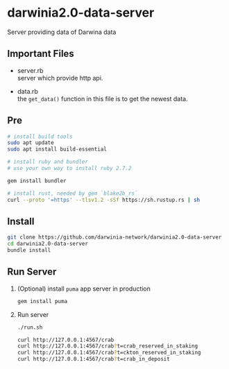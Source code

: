 # darwinia2.0-data-server

Server providing data of Darwina data

## Important Files

* server.rb  
  server which provide http api.

* data.rb  
  the `get_data()` function in this file is to get the newest data.

## Pre
```bash
# install build tools
sudo apt update 
sudo apt install build-essential 

# install ruby and bundler
# use your own way to install ruby 2.7.2

gem install bundler

# install rust, needed by gem `blake2b_rs`
curl --proto '=https' --tlsv1.2 -sSf https://sh.rustup.rs | sh
```

## Install

```bash
git clone https://github.com/darwinia-network/darwinia2.0-data-server
cd darwinia2.0-data-server
bundle install
```

## Run Server
   1. (Optional) install `puma` app server in production
      ```bash
      gem install puma
      ```

   2. Run server
      ```bash
      ./run.sh
      ```

      ```bash
      curl http://127.0.0.1:4567/crab
      curl http://127.0.0.1:4567/crab?t=crab_reserved_in_staking
      curl http://127.0.0.1:4567/crab?t=ckton_reserved_in_staking
      curl http://127.0.0.1:4567/crab?t=crab_in_deposit
      ```
